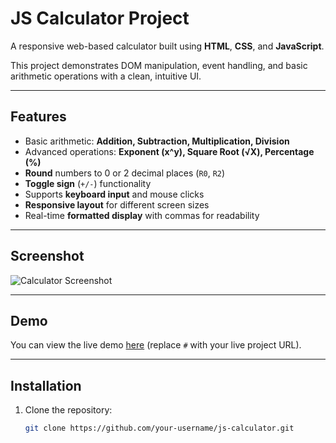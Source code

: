 # JS Calculator Project

A responsive web-based calculator built using **HTML**, **CSS**, and **JavaScript**.  

This project demonstrates DOM manipulation, event handling, and basic arithmetic operations with a clean, intuitive UI.

---

## Features

- Basic arithmetic: **Addition, Subtraction, Multiplication, Division**
- Advanced operations: **Exponent (x^y), Square Root (√X), Percentage (%)**
- **Round** numbers to 0 or 2 decimal places (`R0`, `R2`)
- **Toggle sign** (`+/-`) functionality
- Supports **keyboard input** and mouse clicks
- **Responsive layout** for different screen sizes
- Real-time **formatted display** with commas for readability

---

## Screenshot

![Calculator Screenshot](images/calculator-screenshot.png)

---

## Demo

You can view the live demo [here](#) (replace `#` with your live project URL).

---

## Installation

1. Clone the repository:
   ```bash
   git clone https://github.com/your-username/js-calculator.git